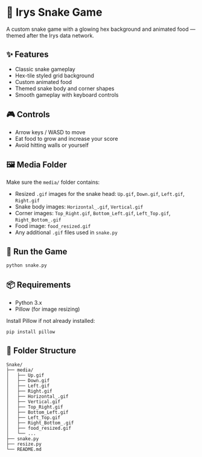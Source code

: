 

# 🐍 Irys Snake Game

A custom snake game with a glowing hex background and animated food — themed after the Irys data network.

## ✨ Features

- Classic snake gameplay  
- Hex-tile styled grid background  
- Custom animated food  
- Themed snake body and corner shapes  
- Smooth gameplay with keyboard controls  

## 🎮 Controls

- Arrow keys / WASD to move  
- Eat food to grow and increase your score  
- Avoid hitting walls or yourself  

## 🖼 Media Folder

Make sure the `media/` folder contains:
- Resized `.gif` images for the snake head: `Up.gif`, `Down.gif`, `Left.gif`, `Right.gif`
- Snake body images: `Horizontal_.gif`, `Vertical.gif`
- Corner images: `Top_Right.gif`, `Bottom_Left.gif`, `Left_Top.gif`, `Right_Bottom_.gif`
- Food image: `food_resized.gif`
- Any additional `.gif` files used in `snake.py`

## 🚀 Run the Game

```bash
python snake.py
````

## 📦 Requirements

* Python 3.x
* Pillow (for image resizing)

Install Pillow if not already installed:

```bash
pip install pillow
```

## 📁 Folder Structure

```
Snake/
├── media/
│   ├── Up.gif
│   ├── Down.gif
│   ├── Left.gif
│   ├── Right.gif
│   ├── Horizontal_.gif
│   ├── Vertical.gif
│   ├── Top_Right.gif
│   ├── Bottom_Left.gif
│   ├── Left_Top.gif
│   ├── Right_Bottom_.gif
│   ├── food_resized.gif
│   └── ...
├── snake.py
├── resize.py
└── README.md
```
